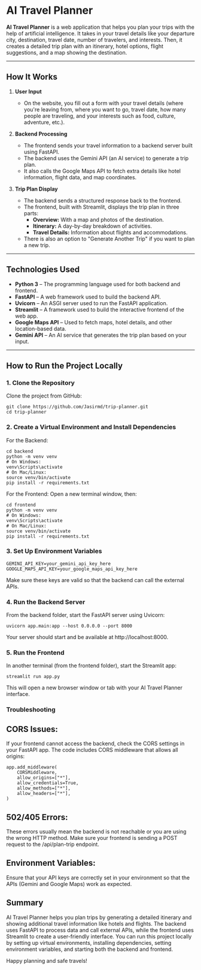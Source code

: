 # AI Travel Planner

**AI Travel Planner** is a web application that helps you plan your trips with the help of artificial intelligence. It takes in your travel details like your departure city, destination, travel date, number of travelers, and interests. Then, it creates a detailed trip plan with an itinerary, hotel options, flight suggestions, and a map showing the destination.

---

## How It Works

1. **User Input**  
   - On the website, you fill out a form with your travel details (where you're leaving from, where you want to go, travel date, how many people are traveling, and your interests such as food, culture, adventure, etc.).

2. **Backend Processing**  
   - The frontend sends your travel information to a backend server built using FastAPI.
   - The backend uses the Gemini API (an AI service) to generate a trip plan.
   - It also calls the Google Maps API to fetch extra details like hotel information, flight data, and map coordinates.

3. **Trip Plan Display**  
   - The backend sends a structured response back to the frontend.
   - The frontend, built with Streamlit, displays the trip plan in three parts:
     - **Overview:** With a map and photos of the destination.
     - **Itinerary:** A day-by-day breakdown of activities.
     - **Travel Details:** Information about flights and accommodations.
   - There is also an option to "Generate Another Trip" if you want to plan a new trip.

---

## Technologies Used

- **Python 3** – The programming language used for both backend and frontend.
- **FastAPI** – A web framework used to build the backend API.
- **Uvicorn** – An ASGI server used to run the FastAPI application.
- **Streamlit** – A framework used to build the interactive frontend of the web app.
- **Google Maps API** – Used to fetch maps, hotel details, and other location-based data.
- **Gemini API** – An AI service that generates the trip plan based on your input.

---

## How to Run the Project Locally

### 1. Clone the Repository

Clone the project from GitHub:

```
git clone https://github.com/Jasirmd/trip-planner.git
cd trip-planner
```

### 2. Create a Virtual Environment and Install Dependencies

For the Backend:

```
cd backend
python -m venv venv
# On Windows:
venv\Scripts\activate
# On Mac/Linux:
source venv/bin/activate
pip install -r requirements.txt
```

For the Frontend:
Open a new terminal window, then:

```
cd frontend
python -m venv venv
# On Windows:
venv\Scripts\activate
# On Mac/Linux:
source venv/bin/activate
pip install -r requirements.txt
```

### 3. Set Up Environment Variables

```
GEMINI_API_KEY=your_gemini_api_key_here
GOOGLE_MAPS_API_KEY=your_google_maps_api_key_here
```
Make sure these keys are valid so that the backend can call the external APIs.

### 4. Run the Backend Server

From the backend folder, start the FastAPI server using Uvicorn:

```
uvicorn app.main:app --host 0.0.0.0 --port 8000
```
Your server should start and be available at http://localhost:8000.

### 5. Run the Frontend

In another terminal (from the frontend folder), start the Streamlit app:

```
streamlit run app.py
```
This will open a new browser window or tab with your AI Travel Planner interface.

### Troubleshooting

## CORS Issues:

If your frontend cannot access the backend, check the CORS settings in your FastAPI app. The code includes CORS middleware that allows all origins:

```
app.add_middleware(
    CORSMiddleware,
    allow_origins=["*"],
    allow_credentials=True,
    allow_methods=["*"],
    allow_headers=["*"],
)
```

## 502/405 Errors:
These errors usually mean the backend is not reachable or you are using the wrong HTTP method. Make sure your frontend is sending a POST request to the /api/plan-trip endpoint.

## Environment Variables:
Ensure that your API keys are correctly set in your environment so that the APIs (Gemini and Google Maps) work as expected.

## Summary

AI Travel Planner helps you plan trips by generating a detailed itinerary and showing additional travel information like hotels and flights. The backend uses FastAPI to process data and call external APIs, while the frontend uses Streamlit to create a user-friendly interface. You can run this project locally by setting up virtual environments, installing dependencies, setting environment variables, and starting both the backend and frontend.

Happy planning and safe travels!
